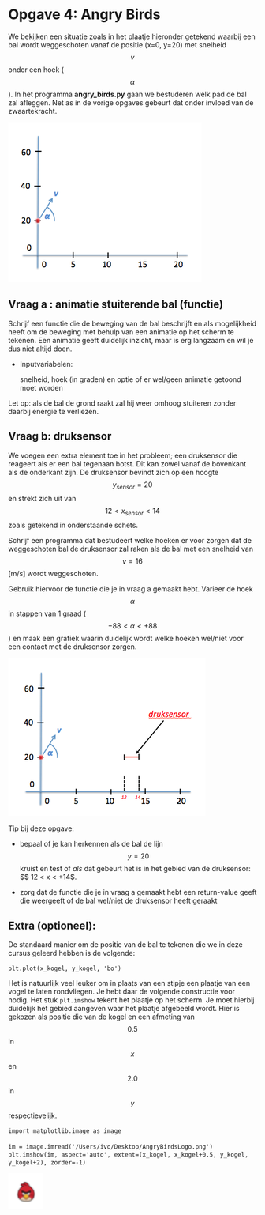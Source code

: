 # Opgave 4: Angry Birds

We bekijken een situatie zoals in het plaatje hieronder getekend waarbij 
een bal wordt weggeschoten vanaf de positie (x=0, y=20) met snelheid 
$$v$$ onder een hoek ($$\alpha$$). In het programma **angry_birds.py** gaan 
we bestuderen welk pad de bal zal afleggen. Net as in de vorige opgaves 
gebeurt dat onder invloed van de zwaartekracht.

![](AngryBirdOverviewLeeg.png)

## Vraag a : animatie stuiterende bal (functie)

Schrijf een functie die de beweging van de bal beschrijft en als mogelijkheid 
heeft om de beweging met behulp van een animatie op het scherm te tekenen. Een
animatie geeft duidelijk inzicht, maar is erg langzaam en wil je dus niet altijd doen.

  - Inputvariabelen:
  
    snelheid, hoek (in graden) en optie of er wel/geen animatie getoond moet worden  

Let op: als de bal de grond raakt zal hij weer omhoog stuiteren zonder 
daarbij energie te verliezen.


## Vraag b: druksensor

We voegen een extra element toe in het probleem; een druksensor die reageert als 
er een bal tegenaan botst. Dit kan zowel vanaf de bovenkant als de onderkant zijn. 
De druksensor bevindt zich op een hoogte $$y_{sensor}=20$$ en strekt zich uit van 
$$12 < x_{sensor} < 14$$ zoals getekend in onderstaande schets.

Schrijf een programma dat bestudeert welke hoeken er voor zorgen dat de weggeschoten 
bal de druksensor zal raken als de bal met een snelheid van $$v=16$$ [m/s] wordt 
weggeschoten. 

Gebruik hiervoor de functie die je in vraag a gemaakt hebt. Varieer de hoek 
$$\alpha$$ in stappen van 1 graad ($$-88 < \alpha < +88$$) en maak een 
grafiek waarin duidelijk wordt welke hoeken wel/niet voor een contact met 
de druksensor zorgen.

![](AngryBirdOverview.png)

Tip bij deze opgave:

- bepaal of je kan herkennen als de bal de lijn $$y=20$$ kruist en test of *als* dat gebeurt het is in het gebied van de druksensor: $$ 12 < x < +14$. 

- zorg dat de functie die je in vraag a gemaakt hebt een return-value geeft die weergeeft of de bal wel/niet de druksensor heeft geraakt

## Extra (optioneel):

De standaard manier om de positie van de bal te tekenen die we in deze cursus 
geleerd hebben is de volgende:

    plt.plot(x_kogel, y_kogel, 'bo')  

Het is natuurlijk veel leuker om in plaats van een stipje een plaatje van een 
vogel te laten rondvliegen. Je hebt daar de volgende constructie voor nodig. 
Het stuk `plt.imshow` tekent het plaatje op het scherm. Je moet hierbij duidelijk 
het gebied aangeven waar het plaatje afgebeeld wordt. Hier is gekozen als 
positie die van de kogel en een afmeting van $$0.5$$ in $$x$$ en $$2.0$$ in $$y$$ respectievelijk.

    import matplotlib.image as image

    im = image.imread('/Users/ivo/Desktop/AngryBirdsLogo.png')
    plt.imshow(im, aspect='auto', extent=(x_kogel, x_kogel+0.5, y_kogel, y_kogel+2), zorder=-1)

![](AngryBirdLogo.png)



